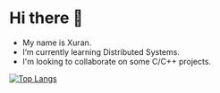 # Hi there 👋
- My name is Xuran.
- I’m currently learning Distributed Systems.
- I'm looking to collaborate on some C/C++ projects.

[![Top Langs](https://github-readme-stats.vercel.app/api/top-langs/?username=XuranF&layout=compact)](https://github.com/XuranF/github-readme-stats)
<!--
**XuranF/XuranF** is a ✨ _special_ ✨ repository because its `README.md` (this file) appears on your GitHub profile.

Here are some ideas to get you started:

- 🔭 I’m currently working on ...
- 🌱 I’m currently learning ...
- 👯 I’m looking to collaborate on ...
- 🤔 I’m looking for help with ...
- 💬 Ask me about ...
- 📫 How to reach me: ...
- 😄 Pronouns: ...
- ⚡ Fun fact: ...
-->
